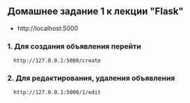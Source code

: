 ## Домашнее задание 1 к лекции "Flask"

   * http://localhost:5000

### 1. Для создания объявления перейти
      http://127.0.0.1:5000/create 

### 2. Для редактирования, удаления объявления
      http://127.0.0.1:5000/1/edit
